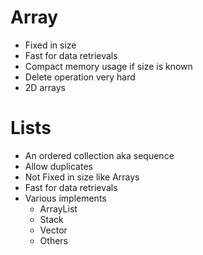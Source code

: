 # Array

- Fixed in size
- Fast for data retrievals
- Compact memory usage if size is known
- Delete operation very hard
- 2D arrays

# Lists
- An ordered collection aka sequence
- Allow duplicates
- Not Fixed in size like Arrays
- Fast for data retrievals
- Various implements
  - ArrayList
  - Stack
  - Vector
  - Others

